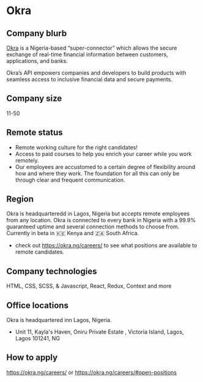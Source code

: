 # Okra

## Company blurb
[Okra](https://okra.ng/) is a Nigeria-based “super-connector” which allows the secure exchange of real-time financial information between customers, applications, and banks.

Okra’s API empowers companies and developers to build products with seamless access to inclusive financial data and secure payments.

## Company size
11-50 

## Remote status
* Remote working culture for the right candidates!
* Access to paid courses to help you enrich your career while you work remotely. 
* Our employees are accustomed to a certain degree of flexibility around how and where they work. The foundation for all this can only be through clear and frequent communication.

## Region
Okra is headquarteredd in Lagos, Nigeria but accepts remote employees from any location.
Okra is connected to every bank in Nigeria with a 99.9% guaranteed uptime and several connection methods to choose from. Currently in beta in 🇰🇪 Kenya and 🇿🇦 South Africa.
* check out https://okra.ng/careers/ to see what positions are available to remote candidates.

## Company technologies
HTML, CSS, SCSS, & Javascript, React, Redux, Context and more

## Office locations
Okra is headquartered inn Lagos, Nigeria.
* Unit 11, Kayla's Haven, Oniru Private Estate , Victoria Island, Lagos, Lagos 101241, NG

## How to apply
https://okra.ng/careers/ or https://okra.ng/careers/#open-positions

